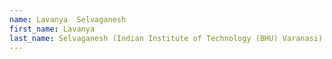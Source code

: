 ```yaml
--- 
name: Lavanya  Selvaganesh  
first_name: Lavanya  
last_name: Selvaganesh (Indian Institute of Technology (BHU) Varanasi) 
--- 
```

 
 